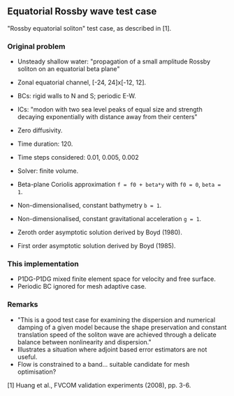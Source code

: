 ## Equatorial Rossby wave test case

"Rossby equatorial soliton" test case, as described in [1].

### Original problem

* Unsteady shallow water: "propagation of a small amplitude Rossby soliton on an equatorial beta
  plane"
* Zonal equatorial channel, [-24, 24]x[-12, 12].
* BCs: rigid walls to N and S; periodic E-W.
* ICs: "modon with two sea level peaks of equal size and strength decaying exponentially with
  distance away from their centers"
* Zero diffusivity.
* Time duration: 120.
* Time steps considered: 0.01, 0.005, 0.002
* Solver: finite volume.

* Beta-plane Coriolis approximation `f = f0 + beta*y` with `f0 = 0`, `beta = 1`.
* Non-dimensionalised, constant bathymetry `b = 1`.
* Non-dimensionalised, constant gravitational acceleration `g = 1`.
* Zeroth order asymptotic solution derived by Boyd (1980).
* First order asymptotic solution derived by Boyd (1985).

### This implementation

* P1DG-P1DG mixed finite element space for velocity and free surface.
* Periodic BC ignored for mesh adaptive case.

### Remarks

* "This is a good test case for examining the dispersion and numerical damping of a given model
  because the shape preservation and constant translation speed of the soliton wave are achieved
  through a delicate balance between nonlinearity and dispersion."
* Illustrates a situation where adjoint based error estimators are not useful.
* Flow is constrained to a band... suitable candidate for mesh optimisation?

[1] Huang et al., FVCOM validation experiments (2008), pp. 3-6.
